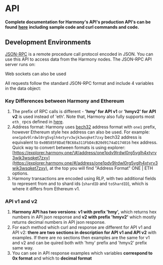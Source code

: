 # API

**Complete documentation for Harmony's API's production API's can be found** [**here**](https://api.hmny.io/?version=latest) **including sample code and curl commands and code.**

## Development Environments <a id="development-environments"></a>

​[JSON-RPC](https://en.wikipedia.org/wiki/JSON-RPC) is a remote procedure call protocol encoded in JSON. You can use this API to access data from the Harmony nodes. The JSON-RPC API server runs on:

Web sockets can also be used

All requests follow the standard JSON-RPC format and include 4 variables in the data object:

### Key Differences between Harmony and Ethereum <a id="key-differences-between-harmony-and-ethereum"></a>

1. The prefix of RPC calls is different - **'hmy' for API v1** or **'hmyv2' for API v2** is used instead of 'eth'. Note that, Harmony also fully supports most `eth_` rpcs defined in [here](https://eth.wiki/json-rpc/API).
2. Address format: Harmony uses [bech32](https://en.bitcoin.it/wiki/Bech32) address format with `one1` prefix, however Ethereum style hex address can also be used. For example: `one1pdv9lrdwl0rg5vglh4xtyrv3wjk3wsqket7zxy` bech32 address is equivalent to `0x0B585F8DaEfBC68a311FbD4cB20d9174aD174016` hex address. Quick way to convert between formats is using explorer: [https://explorer.harmony.one/\#/address/one1pdv9lrdwl0rg5vglh4xtyrv3wjk3wsqket7zxy](https://explorer.harmony.one/#/address/one1pdv9lrdwl0rg5vglh4xtyrv3wjk3wsqket7zxy), at the top you will find "Address Format" ONE \| ETH options.
3. Harmony transactions are encoded using RLP, with two additional fields to represent from and to shard ids \(`shardID` and `toShardID`\), which is where it differs from Ethereum v1.

### API v1 and v2 <a id="api-v1-and-v2"></a>

1. **Harmony API has two versions**: **v1 with prefix 'hmy',** which returns hex numbers in API json response and **v2 with prefix 'hmyv2'** which mostly returns decimal numbers in API json response.
2. For each method which curl and response are different for API v1 and API v2: **there are two sections in description for API v1 and API v2** with examples. If there are no sections then examples are the same for v1 and v2 and can be quired both with 'hmy' prefix and 'hmyv2' prefix same way.
3. You can see in API response examples which variables **correspond to 0x format** and which to **decimal format**

